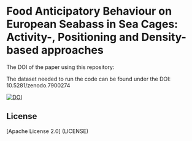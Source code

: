 # Food Anticipatory Behaviour on European Seabass in Sea Cages: Activity-, Positioning and Density-based approaches

The DOI of the paper using this repository:

The dataset needed to run the code can be found under the DOI: 10.5281/zenodo.7900274

[![DOI](https://zenodo.org/badge/604184268.svg)](https://zenodo.org/badge/latestdoi/604184268)

## License
[Apache License 2.0] (LICENSE)
